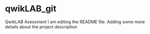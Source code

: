 
# qwikLAB_git
QwikLAB Asessment
I am editing the README file. Adding some more details about the project description

